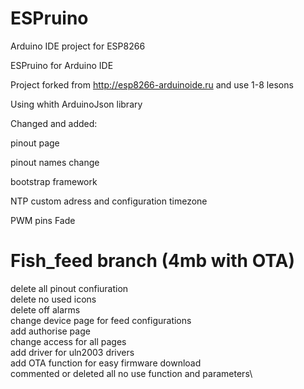 # ESPruino
Arduino IDE project for ESP8266

ESPruino for Arduino IDE 

Project forked from http://esp8266-arduinoide.ru and use 1-8 lesons

Using whith ArduinoJson library

Changed and added:

pinout page

pinout names change

bootstrap framework

NTP custom adress and configuration timezone

PWM pins Fade

# Fish_feed branch (4mb with OTA)
delete all pinout confiuration\
delete no used icons\
delete off alarms\
change device page for feed configurations\
add authorise page\
change access for all pages\
add driver for uln2003 drivers\
add OTA function for easy firmware download\
commented or deleted all no use function and parameters\
